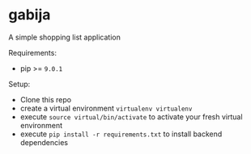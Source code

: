 # gabija

A simple shopping list application

Requirements:

* pip >= `9.0.1`

Setup:

* Clone this repo
* create a virtual environment `virtualenv virtualenv`
* execute `source virtual/bin/activate` to activate your fresh virtual environment
* execute `pip install -r requirements.txt` to install backend dependencies

